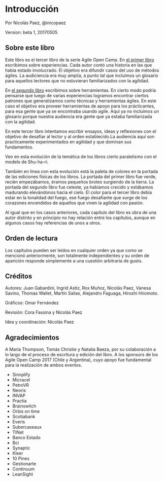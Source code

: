 # Introducción

Por Nicolás Paez, @inicopaez

Version: beta 1, 20170505

## Sobre este libro

Este libro es el tercer libro de la serie Agile Open Camp. En [el primer libro](https://www.gitbook.com/book/nicopaez/libroagileaoc2015/details) escribimos sobre experiencias. Cada autor contó una historia en las que había estado involucrado. El objetivo era difundir casos del uso de métodos ágiles. La audiciencia era muy amplia, a punto tal que incluímos un glosario para aquellos lectores que no estuvieran familiarizados con la agilidad.

En [el segundo libro](https://www.gitbook.com/book/nicopaez/libroagileaoc2016/details) escribimos sobre herramientas. En cierto modo podría pensarse que luego de varias experiencias logramos encontrar ciertos patrones que generalizamos como técnicas y herramientas ágiles. En este caso el objetivo era proveer herramientas de apoyo para los prácticantes, para esa gente que ya se encontraba usando agile. Aquí ya no incluímos un glosario porque nuestra audiencia era gente que ya estaba familiarizada con la agilidad.

En este tercer libro intentamos escribir ensayos, ideas y reflexiones con el objetivo de desafiar al lector y al orden establecido.La audiencia aquí son practicamente experimentados en agilidad y que dominan sus fundamentos.

Veo en esta evolución de la temática de los libros cierto paralelismo con el modelo de Shu-ha-ri.

También en línea con esta evolución está la paleta de colores en la portada de las ediciones físicas de los libros. La portada del primer libro fue verde, recién empezábamos, éramos pequeños brotes surgiendo de la tierra. La portada del segundo libro fue celeste, ya habíamos crecido y estábamos madurando elevándonos hacía el cielo. El color para el tercer libro debía estar en la tonalidad del fuego, ese fuego desafiante que surge de los corazones encendidos de aquellos que viven la agilidad con pasión.

Al igual que en los casos anteriores, cada capítulo del libro es obra de una autor distinto y en principio no hay relación entre los capítulos, aunque en algunos casos hay referencias de unos a otros.


## Orden de lectura

Los capítulos pueden ser leídos en cualquier orden ya que como se mencionó anteriormente, son totalmente independientes y su orden de aparición responde simplemente a una cuestión arbitraría de gusto.

## Créditos

Autores: Juan Gabardini, Ingrid Astiz, Rox Muñoz, Nicolás Paez, Vanesa Savino, Thomas Wallet, Martín Salías, Alejandro Faguaga, Hiroshi Hiromoto.

Gráficos: Omar Fernández

Revisión: Cora Fassina y Nicolás Paez

Idea y coordinación: Nicolás Paez

## Agradecimientos

A María Thompson, Tomás Christie y Natalia Baeza, por su colaboración a lo largo de el proceso de escritura y edición del libro.
A los sponsors de los Agile Open Camp 2017 (Chile y Argentina), cuyo apoyo fue fundamental para la realización de ambos eventos.

* Sinnplify
* Micracel
* PetroVR
* Neoris
* INVAP
* Practia
* Brainswitch
* Orbis on time
* Scotiabank
* Everis
* Subercaseaux
* TINet
* Banco Estado
* Bci
* Synaptic
* Kleer
* 10 Pines
* Gestionarte
* Continuum
* LeanSight
